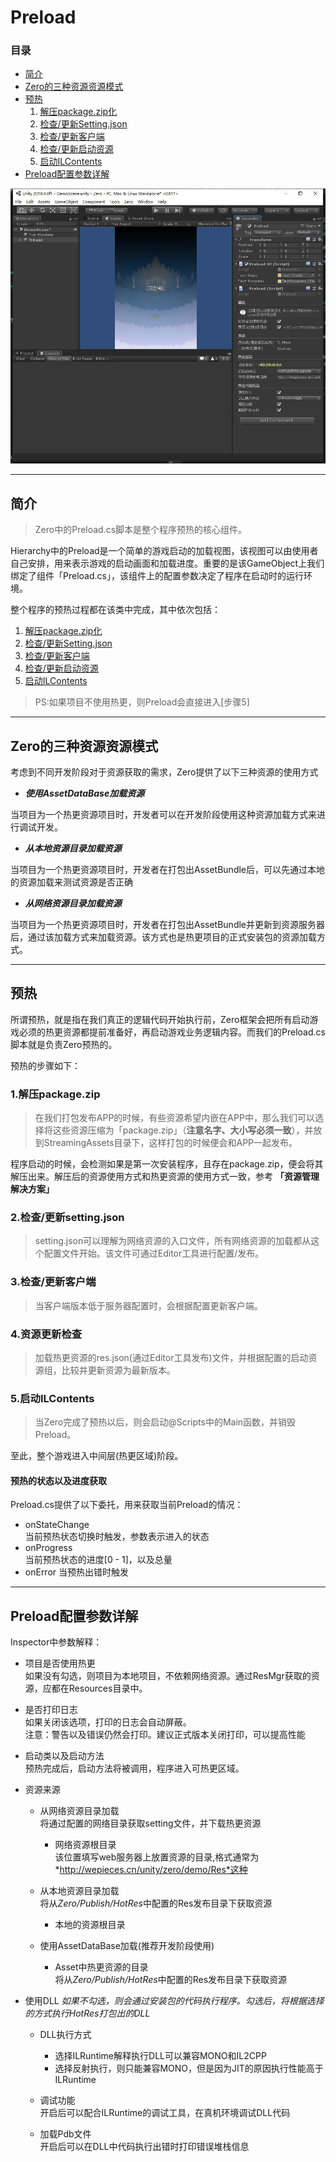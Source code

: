# Preload

### 目录
- [简介](#简介)
- [Zero的三种资源资源模式](#Zero的三种资源资源模式)
- [预热](#预热)
    1. [解压package.zip化](#1.解压package.zip)
    2. [检查/更新Setting.json](#2.检查/更新setting.json)
    3. [检查/更新客户端](#3.检查/更新客户端)
    4. [检查/更新启动资源](#4.检查/更新启动资源)
    5. [启动ILContents](#5.启动ILContents)
- [Preload配置参数详解](#Preload配置参数详解)

![](Imgs/preload_inspector.jpg)

---

## 简介

> Zero中的Preload.cs脚本是整个程序预热的核心组件。

Hierarchy中的Preload是一个简单的游戏启动的加载视图，该视图可以由使用者自己安排，用来表示游戏的启动画面和加载进度。重要的是该GameObject上我们绑定了组件「Preload.cs」，该组件上的配置参数决定了程序在启动时的运行环境。

整个程序的预热过程都在该类中完成，其中依次包括：

1. [解压package.zip化](#1.解压package.zip)
2. [检查/更新Setting.json](#2.检查/更新setting.json)
3. [检查/更新客户端](#3.检查/更新客户端)
4. [检查/更新启动资源](#4.检查/更新启动资源)
5. [启动ILContents](#5.启动ILContents)

>PS:如果项目不使用热更，则Preload会直接进入[步骤5]

---

## Zero的三种资源资源模式

考虑到不同开发阶段对于资源获取的需求，Zero提供了以下三种资源的使用方式

- ***使用AssetDataBase加载资源***

当项目为一个热更资源项目时，开发者可以在开发阶段使用这种资源加载方式来进行调试开发。

- ***从本地资源目录加载资源***

当项目为一个热更资源项目时，开发者在打包出AssetBundle后，可以先通过本地的资源加载来测试资源是否正确

- ***从网络资源目录加载资源***

当项目为一个热更资源项目时，开发者在打包出AssetBundle并更新到资源服务器后，通过该加载方式来加载资源。该方式也是热更项目的正式安装包的资源加载方式。

---

## 预热
所谓预热，就是指在我们真正的逻辑代码开始执行前，Zero框架会把所有启动游戏必须的热更资源都提前准备好，再启动游戏业务逻辑内容。而我们的Preload.cs脚本就是负责Zero预热的。

预热的步骤如下：

### 1.解压package.zip
>在我们打包发布APP的时候，有些资源希望内嵌在APP中，那么我们可以选择将这些资源压缩为「package.zip」（**注意名字、大小写必须一致**），并放到StreamingAssets目录下，这样打包的时候便会和APP一起发布。

程序启动的时候，会检测如果是第一次安装程序，且存在package.zip，便会将其解压出来。解压后的资源使用方式和热更资源的使用方式一致，参考 **「资源管理解决方案」**

### 2.检查/更新setting.json
>setting.json可以理解为网络资源的入口文件，所有网络资源的加载都从这个配置文件开始。该文件可通过Editor工具进行配置/发布。

### 3.检查/更新客户端
>当客户端版本低于服务器配置时，会根据配置更新客户端。

### 4.资源更新检查
>加载热更资源的res.json(通过Editor工具发布)文件，并根据配置的启动资源组，比较并更新资源为最新版本。

### 5.启动ILContents
>当Zero完成了预热以后，则会启动@Scripts中的Main函数，并销毁Preload。

至此，整个游戏进入中间层(热更区域)阶段。

#### 预热的状态以及进度获取

Preload.cs提供了以下委托，用来获取当前Preload的情况：
- onStateChange  
当前预热状态切换时触发，参数表示进入的状态
- onProgress  
当前预热状态的进度[0 - 1]，以及总量
- onError
当预热出错时触发
---

## Preload配置参数详解
Inspector中参数解释：

- 项目是否使用热更  
如果没有勾选，则项目为本地项目，不依赖网络资源。通过ResMgr获取的资源，应都在Resources目录中。  

- 是否打印日志  
如果关闭该选项，打印的日志会自动屏蔽。  
注意：警告以及错误仍然会打印。建议正式版本关闭打印，可以提高性能

- 启动类以及启动方法  
预热完成后，启动方法将被调用，程序进入可热更区域。

- 资源来源

    - 从网络资源目录加载<br>将通过配置的网络目录获取setting文件，并下载热更资源

        - 网络资源根目录<br>该位置填写web服务器上放置资源的目录,格式通常为*http://wepieces.cn/unity/zero/demo/Res*这种

    - 从本地资源目录加载<br>将从*Zero/Publish/HotRes*中配置的Res发布目录下获取资源

        - 本地的资源根目录

    - 使用AssetDataBase加载(推荐开发阶段使用)

        - Asset中热更资源的目录<br>将从*Zero/Publish/HotRes*中配置的Res发布目录下获取资源

- 使用DLL *如果不勾选，则会通过安装包的代码执行程序。勾选后，将根据选择的方式执行HotRes打包出的DLL*

    - DLL执行方式
        - 选择ILRuntime解释执行DLL可以兼容MONO和IL2CPP
        - 选择反射执行，则只能兼容MONO，但是因为JIT的原因执行性能高于ILRuntime

    - 调试功能<br>开启后可以配合ILRuntime的调试工具，在真机环境调试DLL代码      

    - 加载Pdb文件<br>开启后可以在DLL中代码执行出错时打印错误堆栈信息
        
    
    
    